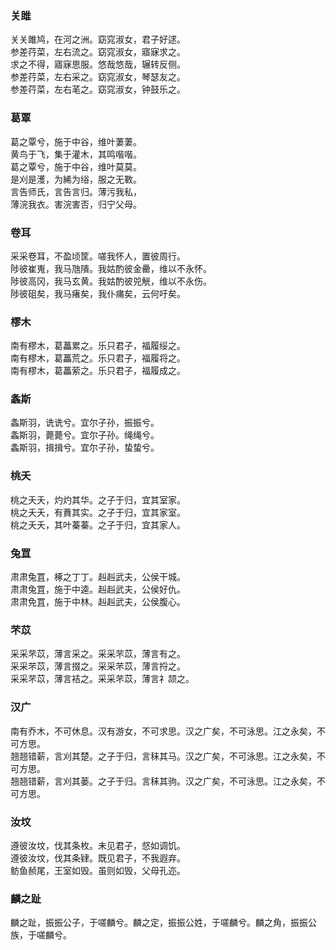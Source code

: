 ### 关雎  

关关雎鸠，在河之洲。窈窕淑女，君子好逑。  
参差荇菜，左右流之。窈窕淑女，寤寐求之。  
求之不得，寤寐思服。悠哉悠哉，辗转反侧。  
参差荇菜，左右采之。窈窕淑女，琴瑟友之。  
参差荇菜，左右芼之。窈窕淑女，钟鼓乐之。  

### 葛覃  

葛之覃兮，施于中谷，维叶萋萋。  
黄鸟于飞，集于灌木，其鸣喈喈。  
葛之覃兮，施于中谷，维叶莫莫。  
是刈是濩，为絺为绤，服之无斁。  
言告师氏，言告言归。薄污我私，  
薄浣我衣。害浣害否，归宁父母。  

### 卷耳  

采采卷耳，不盈顷筐。嗟我怀人，置彼周行。  
陟彼崔嵬，我马虺隤。我姑酌彼金罍，维以不永怀。  
陟彼高冈，我马玄黄。我姑酌彼兕觥，维以不永伤。  
陟彼砠矣，我马瘏矣，我仆痡矣，云何吁矣。  

### 樛木  

南有樛木，葛藟累之。乐只君子，福履绥之。  
南有樛木，葛藟荒之。乐只君子，福履将之。  
南有樛木，葛藟萦之。乐只君子，福履成之。  

### 螽斯  

螽斯羽，诜诜兮。宜尔子孙，振振兮。  
螽斯羽，薨薨兮。宜尔子孙。绳绳兮。  
螽斯羽，揖揖兮。宜尔子孙，蛰蛰兮。  

### 桃夭  

桃之夭夭，灼灼其华。之子于归，宜其室家。  
桃之夭夭，有蕡其实。之子于归，宜其家室。  
桃之夭夭，其叶蓁蓁。之子于归，宜其家人。  

### 兔罝  

肃肃兔罝，椓之丁丁。赳赳武夫，公侯干城。  
肃肃兔罝，施于中逵。赳赳武夫，公侯好仇。  
肃肃免罝，施于中林。赳赳武夫，公侯腹心。  

### 芣苡  

采采芣苡，薄言采之。采采芣苡，薄言有之。  
采采芣苡，薄言掇之。采采芣苡，薄言捋之。  
采采芣苡，薄言袺之。采采芣苡，薄言礻颉之。  

### 汉广  

南有乔木，不可休息。汉有游女，不可求思。汉之广矣，不可泳思。江之永矣，不可方思。  
翘翘错薪，言刈其楚。之子于归，言秣其马。汉之广矣，不可泳思。江之永矣，不可方思。  
翘翘错薪，言刈其蒌。之子于归。言秣其驹。汉之广矣，不可泳思。江之永矣，不可方思。  

### 汝坟  

遵彼汝坟，伐其条枚。未见君子，惄如调饥。  
遵彼汝坟，伐其条肄。既见君子，不我遐弃。  
鲂鱼赪尾，王室如毁。虽则如毁，父母孔迩。  

### 麟之趾  

麟之趾，振振公子，于嗟麟兮。麟之定，振振公姓，于嗟麟兮。麟之角，振振公族，于嗟麟兮。  